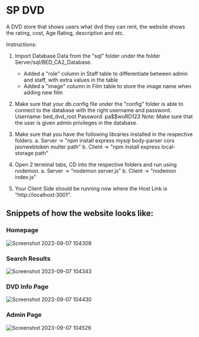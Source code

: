# SP DVD 
A DVD store that shows users what dvd they can rent, the website shows the rating, cost, Age Rating, description and etc.

Instructions:
1. Import Database Data from the "sql" folder under the folder Server/sql/BED_CA2_Database. 
   - Added a "role" column in Staff table to differentiate between admin and staff, with extra values in the table
   - Added a "image" column in Film table to store the image name when adding new film

2. Make sure that your db.config file under the "config" folder is able to connect to the database with the right username and password.
   Username: bed_dvd_root
   Password: pa$$woRD123
   Note: Make sure that the user is given admin privileges in the database.

3. Make sure that you have the following libraries installed in the respective folders.
   a. Server -> "npm install express mysql body-parser cors jsonwebtoken multer path"
   b. Client -> "npm install express local-storage path"

4. Open 2 terminal tabs, CD into the respective folders and run using nodemon.
   a. Server -> "nodemon server.js"
   b. Client -> "nodemon index.js"

5. Your Client Side should be running now where the Host Link is "http://localhost:3001".

## Snippets of how the website looks like:
### Homepage
![Screenshot 2023-09-07 104309](https://github.com/EdenTan2003/BED_CA/assets/61679569/13bd16ca-3a6e-480b-b521-a7e5010c245a)

### Search Results 
![Screenshot 2023-09-07 104343](https://github.com/EdenTan2003/BED_CA/assets/61679569/f7c9c593-b968-4438-b36d-309798a0e0c7)

### DVD Info Page
![Screenshot 2023-09-07 104430](https://github.com/EdenTan2003/BED_CA/assets/61679569/0f8998ad-7345-4be5-8b0d-3634adb748a9)

### Admin Page
![Screenshot 2023-09-07 104526](https://github.com/EdenTan2003/BED_CA/assets/61679569/f40c6abb-99a9-4f01-a82d-c62da612ad24)

